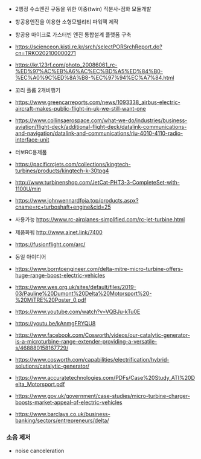 - 2행정 수소엔진 구동을 위한 이중(twin) 직분사-점화 모듈개발 


- 항공용엔진을 이용한 소형모빌리티 파워팩 제작 


- 항공용 마이크로 가스터빈 엔진 통합설계 플랫폼 구축
- https://scienceon.kisti.re.kr/srch/selectPORSrchReport.do?cn=TRKO202100000271


- https://kr.123rf.com/photo_20086061_rc-%ED%97%AC%EB%A6%AC%EC%BD%A5%ED%84%B0-%EC%A0%9C%ED%8A%B8-%EC%97%94%EC%A7%84.html



- 꼬리 플롭 2개비행기

- https://www.greencarreports.com/news/1093338_airbus-electric-aircraft-makes-public-flight-in-uk-we-still-want-one
- https://www.collinsaerospace.com/what-we-do/industries/business-aviation/flight-deck/additional-flight-deck/datalink-communications-and-navigation/datalink-and-communications/riu-4010-4110-radio-interface-unit




- 터보RC용제품
- https://pacificrcjets.com/collections/kingtech-turbines/products/kingtech-k-30tpg4
- http://www.turbinenshop.com/JetCat-PHT3-3-CompleteSet-with-1100U/min
- https://www.johnwennardfoja.top/products.aspx?cname=rc+turboshaft+engine&cid=25


- 사용가능 https://www.rc-airplanes-simplified.com/rc-jet-turbine.html
- 제품화됨 http://www.ainet.link/7400
- https://fusionflight.com/arc/

- 동일 아이디어
- https://www.borntoengineer.com/delta-mitre-micro-turbine-offers-huge-range-boost-electric-vehicles
- https://www.wes.org.uk/sites/default/files/2019-03/Pauline%20Dumont%20Delta%20Motorsport%20-%20MiTRE%20Poster_0.pdf
- https://www.youtube.com/watch?v=VQBJu-kTu0E
- https://youtu.be/kAnmgFRYQU8

- https://www.facebook.com/Cosworth/videos/our-catalytic-generator-is-a-microturbine-range-extender-providing-a-versatile-s/468880158167729/
- https://www.cosworth.com/capabilities/electrification/hybrid-solutions/catalytic-generator/
- https://www.accuratetechnologies.com/PDFs/Case%20Study_ATI%20Delta_Motorsport.pdf
- https://www.gov.uk/government/case-studies/micro-turbine-charger-boosts-market-appeal-of-electric-vehicles
- https://www.barclays.co.uk/business-banking/sectors/entrepreneurs/delta/



### 소음 제저
- noise canceleration





